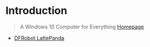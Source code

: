 # Introduction

> A Windows 10 Computer for Everything  [Homepage](http://www.lattepanda.com/)

- [DFRobot LattePanda](http://www.dfrobot.com/index.php?route=product/product&product_id=1404)
